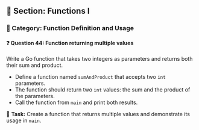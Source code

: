 ## 📘 Section: Functions I  
### 🔹 Category: Function Definition and Usage  
#### ❓ Question 44: Function returning multiple values

Write a Go function that takes two integers as parameters and returns both their sum and product.

- Define a function named `sumAndProduct` that accepts two `int` parameters.
- The function should return two `int` values: the sum and the product of the parameters.
- Call the function from `main` and print both results.

🔧 **Task:** Create a function that returns multiple values and demonstrate its usage in `main`.
